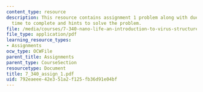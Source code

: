 ```yaml
---
content_type: resource
description: This resource contains assignment 1 problem along with due date, approximate
  time to complete and hints to solve the problem.
file: /media/courses/7-340-nano-life-an-introduction-to-virus-structure-and-assembly-fall-2005/792eaeee42e351a2f125fb36d91e04bf_7_340_assign_1.pdf
file_type: application/pdf
learning_resource_types:
- Assignments
ocw_type: OCWFile
parent_title: Assignments
parent_type: CourseSection
resourcetype: Document
title: 7_340_assign_1.pdf
uid: 792eaeee-42e3-51a2-f125-fb36d91e04bf
---
```

